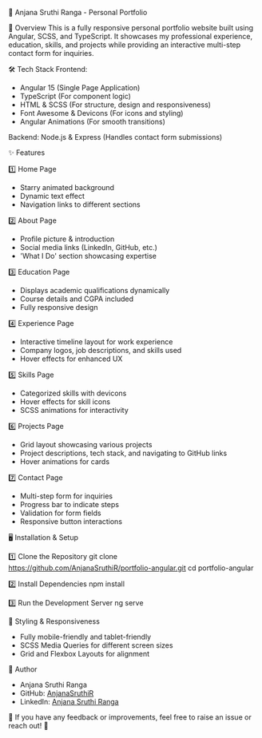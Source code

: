  🚀 Anjana Sruthi Ranga - Personal Portfolio

 🌟 Overview
This is a fully responsive personal portfolio website built using Angular, SCSS, and TypeScript. It showcases my professional experience, education, skills, and projects while providing an interactive multi-step contact form for inquiries.

 🛠 Tech Stack
 Frontend:
- Angular 15 (Single Page Application)
- TypeScript (For component logic)
- HTML & SCSS (For structure, design and responsiveness)
- Font Awesome & Devicons (For icons and styling)
- Angular Animations (For smooth transitions)

 Backend:
Node.js & Express (Handles contact form submissions)

 ✨ Features
 
 1️⃣ Home Page
- Starry animated background
- Dynamic text effect
- Navigation links to different sections

 2️⃣ About Page
- Profile picture & introduction
- Social media links (LinkedIn, GitHub, etc.)
- 'What I Do' section showcasing expertise

 3️⃣ Education Page
- Displays academic qualifications dynamically
- Course details and CGPA included
- Fully responsive design

 4️⃣ Experience Page
- Interactive timeline layout for work experience
- Company logos, job descriptions, and skills used
- Hover effects for enhanced UX

 5️⃣ Skills Page
- Categorized skills with devicons
- Hover effects for skill icons
- SCSS animations for interactivity

 6️⃣ Projects Page
- Grid layout showcasing various projects
- Project descriptions, tech stack, and navigating to GitHub links
- Hover animations for cards

 7️⃣ Contact Page
- Multi-step form for inquiries
- Progress bar to indicate steps
- Validation for form fields
- Responsive button interactions

 🖥️ Installation & Setup
 
 1️⃣ Clone the Repository
git clone https://github.com/AnjanaSruthiR/portfolio-angular.git
cd portfolio-angular

 2️⃣ Install Dependencies
npm install

 3️⃣ Run the Development Server
ng serve


 🎨 Styling & Responsiveness
- Fully mobile-friendly and tablet-friendly
- SCSS Media Queries for different screen sizes
- Grid and Flexbox Layouts for alignment

 👤 Author
- Anjana Sruthi Ranga
- GitHub: [AnjanaSruthiR](https://github.com/AnjanaSruthiR)
- LinkedIn: [Anjana Sruthi Ranga](https://www.linkedin.com/in/anjana-sruthi-ranga-164148211/)

💙 If you have any feedback or improvements, feel free to raise an issue or reach out! 🚀

